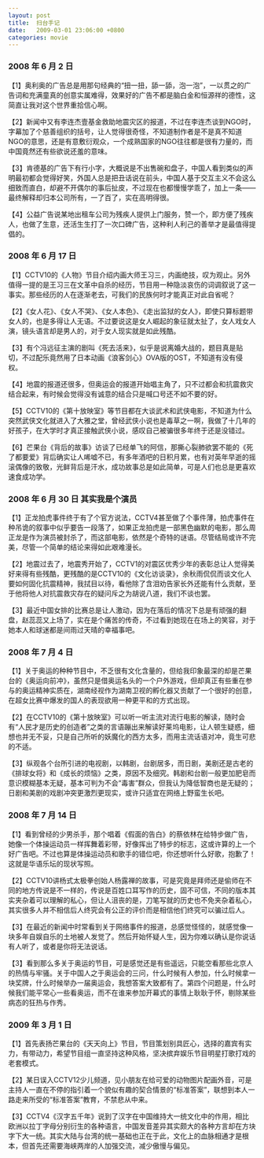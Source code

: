 ```yaml
---
layout: post
title:  扫台手记
date:   2009-03-01 23:06:00 +0800
categories: movie
---
```


### 2008 年 6 月 2 日

【1】奥利奥的广告总是用那句经典的“扭一扭，舔一舔，泡一泡”，一以贯之的广告词和充满童真的创意实属难得，效果好的广告不都是脑白金和恒源祥的德性，这简直让我对这个世界重拾信心啊。

【2】新闻中又有李连杰壹基金救助地震灾区的报道，不过在李连杰谈到NGO时，字幕加了个慈善组织的括号，让人觉得很奇怪，不知道制作者是不是真不知道NGO的意思，还是有意敷衍观众，一个成熟国家的NGO往往都是很有力量的，而中国竟然还有些欲说还羞的意味。

【3】肯德基的广告下有行小字，大概说是不出售碗和盘子，中国人看到类似的声明最初都会觉得好笑，外国人总是把丑话说在前头，中国人基于交互主义不会这么细致而直白，却避不开偶尔的事后扯皮，不过现在也都慢慢学乖了，加上一条——最终解释却归本公司所有，一了百了，实在高明得很。

【4】公益广告说某地出租车公司为残疾人提供上门服务，赞一个，即方便了残疾人，也做了生意，还活生生打了一次口碑广告，这种利人利己的善举才是最值得提倡的。

### 2008 年 6 月 17 日

【1】CCTV10的《人物》节目介绍内画大师王习三，内画绝技，叹为观止。另外值得一提的是王习三在文革中自杀的经历，节目用一种隐淡哀伤的词调叙说了这一事实。那些经历的人在逐渐老去，可我们的民族何时才能真正对此自省呢？

【2】《女人花》、《女人不哭》、《女人本色》、《走出监狱的女人》，即使只算标题带女人的，也是多得让人无语。不过要说这是女人崛起的象征就太扯了，女人戏女人演，镜头语言却是男人的，对于女人现实就是如此残酷。

【3】有个冯远征主演的剧叫《死去活来》，似乎是说离婚大战的，题目真是贴切，不过配乐竟然用了日本动画《浪客剑心》OVA版的OST，不知道有没有侵权。

【4】地震的报道还很多，但奥运会的报道开始唱主角了，只不过都会和抗震救灾结合起来，有时候会觉得没有诚意的结合只是喊口号还不如不要的好。

【5】CCTV10的《第十放映室》等节目都在大谈武术和武侠电影，不知道为什么突然武侠文化就进入了大雅之堂，曾经武侠小说也是毒草之一啊，我做了十几年的好孩子，在大学时才真正接触武侠小说，感叹自己被骗很多年终于还是没错过。

【6】芒果台《背后的故事》访谈了已经单飞的阿信，那撕心裂肺欲罢不能的《死了都要爱》背后确实让人唏嘘不已，有多年酒吧的日积月累，也有对英年早逝的摇滚偶像的致敬，光鲜背后是汗水，成功故事总是如此简单，可是人们也总是更喜欢速食成功学。

### 2008 年 6 月 30 日 其实我是个演员

【1】正龙拍虎事件终于有了个官方说法，CCTV4甚至做了个事件薄，拍虎事件在种吊诡的叙事中似乎要告一段落了，如果正龙拍虎是一部黑色幽默的电影，那么周正龙是作为演员被封杀了，而这部电影，依然是个奇特的谜语。尽管结局或许不完美，尽管一个简单的结论来得如此艰难漫长。

【2】地震过去了，地震秀开始了，CCTV1的对震区优秀少年的表彰总让人觉得美好来得有些残酷，更残酷的是CCTV10的《文化访谈录》，余秋雨侃侃而谈文化人要如何固化抗震精神，我拭目以待，看他除了含泪劝告家长外还能有什么贡献，至于他将他人对抗震救灾存在的疑问斥之为胡说八道，我们不谈也罢。

【3】最近中国女排的比赛总是让人激动，因为在落后的情况下总是有顽强的翻盘，赵蕊蕊又上场了，实在是个痛苦的传奇，不过看到她现在在场上的笑容，对于她本人和球迷都是间雨过天晴的幸福事吧。

### 2008 年 7 月 4 日

【1】关于奥运的种种节目中，不乏很有文化含量的，但给我印象最深的却是芒果台的《奥运向前冲》，虽然只是借奥运名头的一个户外游戏，但却真正有些重在参与的奥运精神实质在，湖南经视作为湖南卫视的孵化器又贡献了一个很好的创意，在超女比赛中爆发的国人的表现欲用一种更平和的方式出现。

【2】在CCTV10的《第十放映室》可以听一听主流对流行电影的解读，随时会有“人民才是历史的创造者”之类的言语蹦出来解读好莱坞电影，让人顿生疑惑，细想也并无不妥，只是自己所听的妖魔化的西方太多，而用主流话语对冲，竟生可悲的不适。

【3】纵观各个台所引进的电视剧，以韩剧，台剧居多，而日剧，美剧还是古老的《排球女将》和《成长的烦恼》之类，原因不及细究。韩剧和台剧一般更加肥皂而意识模糊基本无疑，基本可判为不会“毒害”群众，但我认为降低智商也是无疑的；日剧和美剧的戏剧冲突更激烈更现实，或许只适宜在网络上野蛮生长吧。

### 2008 年 7 月 14 日

【1】看到曾经的少男杀手，那个唱着《假面的告白》的蔡依林在给特步做广告，她像一个体操运动员一样挥舞着彩带，好像挥出了特步的标志，这或许算的上一个好广告吧。不过也算是体操运动员和歌手的错位吧，你还想听什么好歌，抱歉了！这就是华语乐坛的现状写照。

【2】CCTV10讲杨式太极拳创始人杨露禅的故事，可是究竟是拜师还是偷师在不同的地方传说是不一样的，传说是百姓口耳写作的历史，固不可信，不同的版本其实夹杂着可以理解的私心，但让人沮丧的是，刀笔写就的历史也不免夹杂着私心，其实很多人并不相信后人终究会有公正的评价而是相信他们终究可以骗过后人。

【3】在最近的新闻中时常看到关于网络事件的报道，总感觉怪怪的，就感觉像一块多年自娱自乐的土地被人发觉了。然后开始怀疑人生，因为你难以确认是你说话有人听了，或者是你将无法说话。

【3】看到那么多关于奥运的节目，可是感觉还是有些遥远，只能空看那些北京人的热情与牢骚。关于中国人之于奥运会的三问，什么时候有人参加，什么时候拿一块奖牌，什么时候举办一届奥运会，我想答案大致都有了。第四个问题是，什么时候我们能平常心一些看奥运，而不在谁来参加开幕式的事情上耿耿于怀，剔除某些病态的狂热与作秀。

### 2009 年 3 月 1 日

【1】首先表扬芒果台的《天天向上》节目，节目策划别具匠心，选择的嘉宾有实力，有带动力，希望节目组一直坚持这种风格，坚决摈弃娱乐节目明星打歌打戏的老套模式。

【2】某日误入CCTV12少儿频道，见小朋友在给可爱的动物图片配画外音，可是主持人一直在不停的指引着一个貌似有趣的契合情景的“标准答案”，联想到本人一路走来所受的“标准答案”教育，不禁悲从中来。

【3】CCTV4《汉字五千年》说到了汉字在中国维持大一统文化中的作用，相比欧洲以拉丁字母分别衍生的各种语言，中国发音差异其实颇大的各种方言却在方块字下大一统。其实大陆与台湾的统一基础也正在于此，文化上的血脉相通才是根本，但首先还需要海峡两岸的人加强交流，减少傲慢与偏见。
